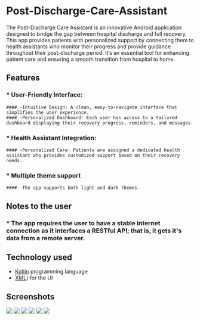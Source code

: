 # Post-Discharge-Care-Assistant
The Post-Discharge Care Assistant is an innovative Android application designed to bridge the gap between hospital discharge and full recovery. 
This app provides patients with personalized support by connecting them to health assistants who monitor their progress and provide guidance throughout their post-discharge period. 
It’s an essential tool for enhancing patient care and ensuring a smooth transition from hospital to home.

## Features
### * User-Friendly Interface:
    #### -Intuitive Design: A clean, easy-to-navigate interface that simplifies the user experience.
    #### -Personalized Dashboard: Each user has access to a tailored dashboard displaying their recovery progress, reminders, and messages.

### * Health Assistant Integration:
    #### -Personalized Care: Patients are assigned a dedicated health assistant who provides customized support based on their recovery needs.

### * Multiple theme support
    #### -The app supports both light and dark themes

## Notes to the user
### * The app requires the user to have a stable internet connection as it interfaces a RESTful API; that is, it gets it's data from a remote server.

## Technology used
* [Kotlin](https://kotlinlang.org/) programming language
* [XML](https://www.w3schools.com/xml/xml_whatis.asp)) for the UI

## Screenshots
![](https://github.com/GitongaMurithi/Post-Discharge-Care-Assistant/blob/main/app/src/main/java/com/example/patientpost_discharge/screenshots/Screenshot%20(133).png)
![](https://github.com/GitongaMurithi/Post-Discharge-Care-Assistant/blob/main/app/src/main/java/com/example/patientpost_discharge/screenshots/Screenshot%20(134).png)
![](https://github.com/GitongaMurithi/Post-Discharge-Care-Assistant/blob/main/app/src/main/java/com/example/patientpost_discharge/screenshots/Screenshot%20(136).png)
![](https://github.com/GitongaMurithi/Post-Discharge-Care-Assistant/blob/main/app/src/main/java/com/example/patientpost_discharge/screenshots/Screenshot%20(137).png)
![](https://github.com/GitongaMurithi/Post-Discharge-Care-Assistant/blob/main/app/src/main/java/com/example/patientpost_discharge/screenshots/Screenshot%20(138).png)
![](https://github.com/GitongaMurithi/Post-Discharge-Care-Assistant/blob/main/app/src/main/java/com/example/patientpost_discharge/screenshots/Screenshot%20(139).png)
